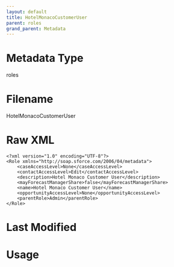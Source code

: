 ```yaml
---
layout: default
title: HotelMonacoCustomerUser
parent: roles
grand_parent: Metadata
---
```

# Metadata Type
roles


# Filename 
HotelMonacoCustomerUser


# Raw XML
```
<?xml version="1.0" encoding="UTF-8"?>
<Role xmlns="http://soap.sforce.com/2006/04/metadata">
    <caseAccessLevel>None</caseAccessLevel>
    <contactAccessLevel>Edit</contactAccessLevel>
    <description>Hotel Monaco Customer User</description>
    <mayForecastManagerShare>false</mayForecastManagerShare>
    <name>Hotel Monaco Customer User</name>
    <opportunityAccessLevel>None</opportunityAccessLevel>
    <parentRole>Admin</parentRole>
</Role>
```


# Last Modified


# Usage
